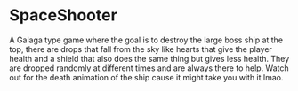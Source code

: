 # SpaceShooter
A Galaga type game where the goal is to destroy the large boss ship at the top, there are drops that fall from the sky like hearts that give the player health and a shield that also does the same thing but gives less health. They are dropped randomly at different times and are always there to help. Watch out for the death animation of the ship cause it might take you with it lmao.
